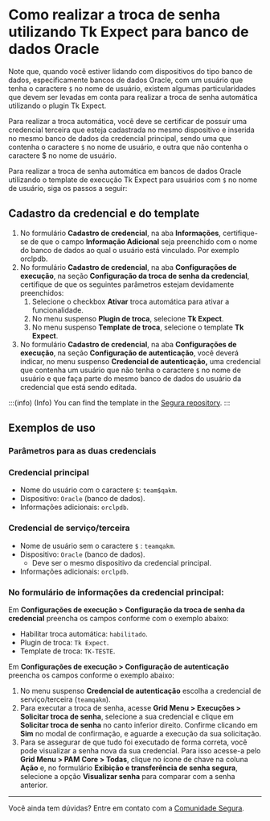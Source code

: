 # Como realizar a troca de senha utilizando Tk Expect para banco de dados Oracle

Note que, quando você estiver lidando com dispositivos do tipo banco de dados, especificamente bancos de dados Oracle, com um usuário que tenha o caractere `$` no nome de usuário, existem algumas particularidades que devem ser levadas em conta para realizar a troca de senha automática utilizando o plugin Tk Expect.

Para realizar a troca automática, você deve se certificar de possuir uma credencial terceira que esteja cadastrada no mesmo dispositivo e inserida no mesmo banco de dados da credencial principal, sendo uma que contenha o caractere `$` no nome de usuário, e outra que não contenha o caractere $ no nome de usuário.

Para realizar a troca de senha automática em bancos de dados Oracle utilizando o template de execução Tk Expect para usuários com `$` no nome de usuário, siga os passos a seguir:

## Cadastro da credencial e do template

1. No formulário **Cadastro de credencial**, na aba **Informações**, certifique-se de que o campo **Informação Adicional** seja preenchido com o nome do banco de dados ao qual o usuário está vinculado. Por exemplo orclpdb.
2. No formulário **Cadastro de credencial**, na aba **Configurações de execução**, na seção **Configuração da troca de senha da credencial**, certifique de que os seguintes parâmetros estejam devidamente preenchidos:
   1. Selecione o checkbox **Ativar** troca automática para ativar a funcionalidade.
   2. No menu suspenso **Plugin de troca**, selecione **Tk Expect**.
   3. No menu suspenso **Template de troca**, selecione o template **Tk Expect**.
3. No formulário **Cadastro de credencial**, na aba **Configurações de execução**, na seção **Configuração de autenticação**, você deverá indicar, no menu suspenso **Credencial de autenticação,** uma credencial que contenha um usuário que não tenha o caractere `$` no nome de usuário e que faça parte do mesmo banco de dados do usuário da credencial que está sendo editada.

:::(info) (Info)
You can find the template in the [Segura repository](https://github.com/Segura/execution-templates).
:::

## Exemplos de uso

### Parâmetros para as duas credenciais

### Credencial principal

* Nome do usuário com o caractere `$`: `team$qakm`.
* Dispositivo: `Oracle` (banco de dados).
* Informações adicionais: `orclpdb`.

### Credencial de serviço/terceira

* Nome de usuário sem o caractere `$` : `teamqakm`.
* Dispositivo: `Oracle` (banco de dados).
  * Deve ser o mesmo dispositivo da credencial principal.
* Informações adicionais: `orclpdb`.

### No formulário de informações da credencial principal:

Em **Configurações de execução > Configuração da troca de senha da credencial** preencha os campos conforme com o exemplo abaixo:

* Habilitar troca automática: `habilitado`.
* Plugin de troca: `Tk Expect`.
* Template de troca: `TK-TESTE`.

Em **Configurações de execução > Configuração de autenticação** preencha os campos conforme o exemplo abaixo:

1. No menu suspenso **Credencial de autenticação** escolha a credencial de serviço/terceira (`teamqakm`).
2. Para executar a troca de senha, acesse **Grid Menu > Execuções > Solicitar troca de senha**, selecione a sua credencial e clique em **Solicitar troca de senha** no canto inferior direito. Confirme clicando em **Sim** no modal de confirmação, e aguarde a execução da sua solicitação.
3. Para se assegurar de que tudo foi executado de forma correta, você pode visualizar a senha nova da sua credencial. Para isso acesse-a pelo **Grid Menu > PAM Core > Todas**, clique no ícone de chave na coluna **Ação** e, no formulário **Exibição e transferência de senha segura**, selecione a opção **Visualizar senha** para comparar com a senha anterior.

---

Você ainda tem dúvidas? Entre em contato com a [Comunidade Segura](https://community.Segura.io/).